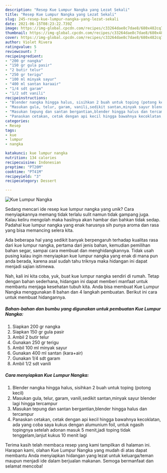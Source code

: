 ```yaml
---
description: "Resep Kue Lumpur Nangka yang Lezat Sekali"
title: "Resep Kue Lumpur Nangka yang Lezat Sekali"
slug: 245-resep-kue-lumpur-nangka-yang-lezat-sekali
date: 2021-06-15T08:23:22.739Z
image: https://img-global.cpcdn.com/recipes/c33264dae8c7dae8/680x482cq70/kue-lumpur-nangka-foto-resep-utama.jpg
thumbnail: https://img-global.cpcdn.com/recipes/c33264dae8c7dae8/680x482cq70/kue-lumpur-nangka-foto-resep-utama.jpg
cover: https://img-global.cpcdn.com/recipes/c33264dae8c7dae8/680x482cq70/kue-lumpur-nangka-foto-resep-utama.jpg
author: Violet Rivera
ratingvalue: 5
reviewcount: 7
recipeingredient:
- "200 gr nangka"
- "150 gr gula pasir"
- "2 butir telur"
- "250 gr terigu"
- "100 ml minyak sayur"
- "400 ml santan karaair"
- "1/4 sdt garam"
- "1/2 sdt vanili"
recipeinstructions:
- "Blender nangka hingga halus, sisihkan 2 buah untuk toping (potong kecil)"
- "Masukan gula, telur, garam, vanili,sedikit santan,minyak sayur blender lagi hingga tercampur"
- "Masukan tepung dan santan bergantian,blender hingga halus dan tercampur"
- "Panaskan cetakan, cetak dengan api kecil hingga bawahnya kecoklatan, ada yang coba saya kukus dengan alumunium foil, untuk ngasih topingnya setelah adonan masuk 5 menit,jadi toping tidak tenggelam,lanjut kukus 10 menit lagi"
categories:
- Resep
tags:
- kue
- lumpur
- nangka

katakunci: kue lumpur nangka 
nutrition: 134 calories
recipecuisine: Indonesian
preptime: "PT20M"
cooktime: "PT41M"
recipeyield: "3"
recipecategory: Dessert

---
```



![Kue Lumpur Nangka](https://img-global.cpcdn.com/recipes/c33264dae8c7dae8/680x482cq70/kue-lumpur-nangka-foto-resep-utama.jpg)

Sedang mencari ide resep kue lumpur nangka yang unik? Cara menyiapkannya memang tidak terlalu sulit namun tidak gampang juga. Kalau keliru mengolah maka hasilnya akan hambar dan bahkan tidak sedap. Padahal kue lumpur nangka yang enak harusnya sih punya aroma dan rasa yang bisa memancing selera kita.

Ada beberapa hal yang sedikit banyak berpengaruh terhadap kualitas rasa dari kue lumpur nangka, pertama dari jenis bahan, kemudian pemilihan bahan segar, sampai cara membuat dan menghidangkannya. Tidak usah pusing kalau ingin menyiapkan kue lumpur nangka yang enak di mana pun anda berada, karena asal sudah tahu triknya maka hidangan ini dapat menjadi sajian istimewa.




Nah, kali ini kita coba, yuk, buat kue lumpur nangka sendiri di rumah. Tetap dengan bahan sederhana, hidangan ini dapat memberi manfaat untuk membantu menjaga kesehatan tubuh kita. Anda bisa membuat Kue Lumpur Nangka menggunakan 8 bahan dan 4 langkah pembuatan. Berikut ini cara untuk membuat hidangannya.

<!--inarticleads1-->

##### Bahan-bahan dan bumbu yang digunakan untuk pembuatan Kue Lumpur Nangka:

1. Siapkan 200 gr nangka
1. Siapkan 150 gr gula pasir
1. Ambil 2 butir telur
1. Gunakan 250 gr terigu
1. Ambil 100 ml minyak sayur
1. Gunakan 400 ml santan (kara+air)
1. Gunakan 1/4 sdt garam
1. Ambil 1/2 sdt vanili




<!--inarticleads2-->

##### Cara menyiapkan Kue Lumpur Nangka:

1. Blender nangka hingga halus, sisihkan 2 buah untuk toping (potong kecil)
1. Masukan gula, telur, garam, vanili,sedikit santan,minyak sayur blender lagi hingga tercampur
1. Masukan tepung dan santan bergantian,blender hingga halus dan tercampur
1. Panaskan cetakan, cetak dengan api kecil hingga bawahnya kecoklatan, ada yang coba saya kukus dengan alumunium foil, untuk ngasih topingnya setelah adonan masuk 5 menit,jadi toping tidak tenggelam,lanjut kukus 10 menit lagi




Terima kasih telah membaca resep yang kami tampilkan di halaman ini. Harapan kami, olahan Kue Lumpur Nangka yang mudah di atas dapat membantu Anda menyiapkan hidangan yang lezat untuk keluarga/teman maupun menjadi ide dalam berjualan makanan. Semoga bermanfaat dan selamat mencoba!
